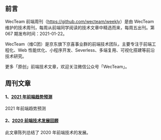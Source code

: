 ## 前言

WecTeam 前端周刊（<https://github.com/wecteam/weekly>）是由 WecTeam 维护的技术周刊，每周从前端同学阅读的技术文章中精选而来，每周五出刊。第 067 期发布时间：2021-01-22。

WecTeam（维C团）是京东旗下京喜事业群的前端技术团队，主要专注于前端工程化、Web 性能优化、小程序开发、Severless、多端复用、可视化搭建等前沿技术研究。

更多「原创」前端技术文章，欢迎关注微信公众号「WecTeam」。


## 周刊文章

#### 1、[2021 年前端趋势预测](https://mp.weixin.qq.com/s/wS9uDeNp5jf7oopNRd3Y0Q)
2021 年前端趋势预测

#### 2、[2020 前端技术发展回顾](https://mp.weixin.qq.com/s/zP1ijs-ns2qf4Bee_IuLtg)
此文章陈列总结了 2020 年前端技术的发展。